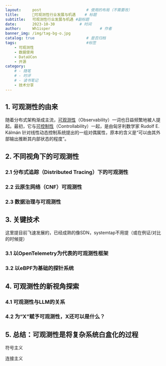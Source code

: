 ```yaml
---
layout:     post                    # 使用的布局（不需要改）
title:      📕可观测性行业发展与机遇	# 标题 
subtitle:   可观测性行业发展与机遇 #副标题
date:       2023-10-30           # 时间
author:     Wh1isper                      # 作者
banner_img: /img/tag-bg-o.jpg
catalog: true                       # 是否归档
tags:                               #标签
    - 可观测性
    - 数据使用
    - DataUCon
    - 开源
category:
    # - 随笔
    # - 时评
    # - 读书笔记
    - 技术分享
---
```


## 1. 可观测性的由来

随着分布式架构渐成主流，[可观测性](https://en.wikipedia.org/wiki/Observability)（Observability）一词也日益频繁地被人提起。最初，它与[可控制性](https://en.wikipedia.org/wiki/Controllability)（Controllability）一起，是由匈牙利数学家 Rudolf E. Kálmán 针对线性动态控制系统提出的一组对偶属性，原本的含义是“可以由其外部输出推断其内部状态的程度”。

## 2. 不同视角下的可观测性

### 2.1 分布式追踪（Distributed Tracing）下的可观测性


### 2.2 云原生网络（CNF）可观测性


### 2.3 数据治理与可观测性


## 3. 关键技术

这里提目前飞速发展的，已经成熟的像SDN，systemtap不用提（或在例证/对比的时候提）

### 3.1 以OpenTelemetry为代表的可观测性框架

### 3.2 以eBPF为基础的探针系统



## 4. 可观测性的新视角探索

### 4.1 可观测性与LLM的关系


### 4.2 为“X”赋予可观测性，X还可以是什么？


## 5. 总结：可观测性是将复杂系统白盒化的过程

符号主义

连接主义